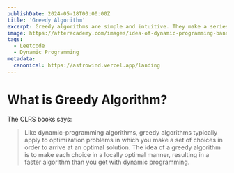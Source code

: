 ```yaml
---
publishDate: 2024-05-18T00:00:00Z
title: 'Greedy Algorithm'
excerpt: Greedy algorithms are simple and intuitive. They make a series of choices, each of which is the best choice at the time, and they never look back. This post will help you understand the concept of greedy algorithms and how to solve problems using them.
image: https://afteracademy.com/images/idea-of-dynamic-programming-banner-6fd855e4c3e0896e.png
tags:
  - Leetcode
  - Dynamic Programming
metadata:
  canonical: https://astrowind.vercel.app/landing
---
```


# What is Greedy Algorithm?

The CLRS books says:

> Like dynamic-programming algorithms, greedy algorithms typically apply to optimization problems in which you make a set of choices in order to arrive at an optimal solution. The idea of a greedy algorithm is to make each choice in a locally optimal manner, resulting in a faster algorithm than you get with dynamic programming.
